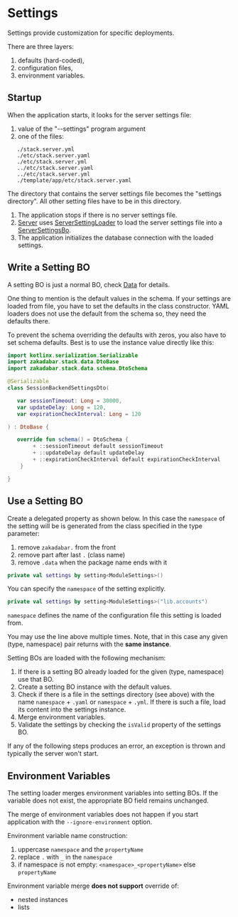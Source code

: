 # Settings

Settings provide customization for specific deployments.

There are three layers:

1. defaults (hard-coded),
1. configuration files,
1. environment variables.

## Startup

When the application starts, it looks for the server settings file:

1. value of the "--settings" program argument
2. one of the files:

```
   ./stack.server.yml
   ./etc/stack.server.yaml
   ./etc/stack.server.yml
   ../etc/stack.server.yaml
   ../etc/stack.server.yml
   ./template/app/etc/stack.server.yaml
```

The directory that contains the server settings file becomes the
"settings directory". All other setting files have to be in this directory.

1. The application stops if there is no server settings file.
1. [Server](/core/core/src/jvmMain/kotlin/zakadabar/stack/backend/Server.kt) uses 
   [ServerSettingLoader](/core/core/src/jvmMain/kotlin/zakadabar/stack/backend/setting/ServerSettingLoader.kt) 
   to load the server settings file into a
   [ServerSettingsBo](/core/core/src/commonMain/kotlin/zakadabar/stack/data/builtin/settings/ServerSettingsBo.kt).
1. The application initializes the database connection with the loaded settings.

## Write a Setting BO

A setting BO is just a normal BO, check [Data](../common/Data.md) for details.

One thing to mention is the default values in the schema. If your settings are loaded from file, you have to set the defaults in the class constructor. YAML loaders does not use the default from the
schema so, they need the defaults there.

To prevent the schema overriding the defaults with zeros, you also have to set schema defaults. Best is to use the instance value directly like this:

```kotlin
import kotlinx.serialization.Serializable
import zakadabar.stack.data.DtoBase
import zakadabar.stack.data.schema.DtoSchema

@Serializable
class SessionBackendSettingsDto(

   var sessionTimeout: Long = 30000,
   var updateDelay: Long = 120,
   var expirationCheckInterval: Long = 120

) : DtoBase {

   override fun schema() = DtoSchema {
        + ::sessionTimeout default sessionTimeout
        + ::updateDelay default updateDelay
        + ::expirationCheckInterval default expirationCheckInterval
    }

}
```

## Use a Setting BO

Create a delegated property as shown below. In this case the `namespace` of the
setting will be is generated from the class specified in the type parameter:

1. remove `zakadabar.` from the front
1. remove part after last `.` (class name)
1. remove `.data` when the package name ends with it


```kotlin
private val settings by setting<ModuleSettings>()
```

You can specify the `namespace` of the setting explicitly.

```kotlin
private val settings by setting<ModuleSettings>("lib.accounts")
```

`namespace` defines the name of the configuration file this setting is loaded from.

You may use the line above multiple times. Note, that in this case any given (type, namespace)
pair returns with the **same instance**.

Setting BOs are loaded with the following mechanism:

1. If there is a setting BO already loaded for the given (type, namespace) use that BO.
1. Create a setting BO instance with the default values.
1. Check if there is a file in the settings directory (see above) with the name `namespace` + `.yaml` or
   `namespace` + `.yml`. If there is such a file, load its content into the settings instance.
1. Merge environment variables.   
1. Validate the settings by checking the `isValid` property of the settings BO.

If any of the following steps produces an error, an exception is thrown and typically the server won't start.

## Environment Variables

The setting loader merges environment variables into setting BOs. If the variable
does not exist, the appropriate BO field remains unchanged.

The merge of environment variables does not happen if you start application with 
the `--ignore-environment` option.

Environment variable name construction:

1. uppercase `namespace` and the `propertyName`
1. replace `.` with `_` in the `namespace`
1. if namespace is not empty: `<namespace>_<propertyName>` else `propertyName`

Environment variable merge **does not support** override of:

- nested instances
- lists
